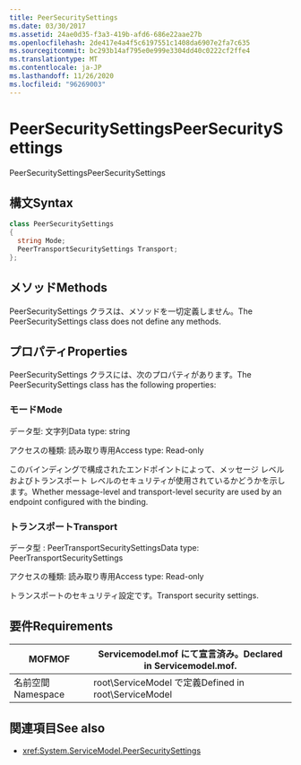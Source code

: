 ```yaml
---
title: PeerSecuritySettings
ms.date: 03/30/2017
ms.assetid: 24ae0d35-f3a3-419b-afd6-686e22aae27b
ms.openlocfilehash: 2de417e4a4f5c6197551c1408da6907e2fa7c635
ms.sourcegitcommit: bc293b14af795e0e999e3304dd40c0222cf2ffe4
ms.translationtype: MT
ms.contentlocale: ja-JP
ms.lasthandoff: 11/26/2020
ms.locfileid: "96269003"
---
```

# <a name="peersecuritysettings"></a><span data-ttu-id="7709e-102">PeerSecuritySettings</span><span class="sxs-lookup"><span data-stu-id="7709e-102">PeerSecuritySettings</span></span>

<span data-ttu-id="7709e-103">PeerSecuritySettings</span><span class="sxs-lookup"><span data-stu-id="7709e-103">PeerSecuritySettings</span></span>  
  
## <a name="syntax"></a><span data-ttu-id="7709e-104">構文</span><span class="sxs-lookup"><span data-stu-id="7709e-104">Syntax</span></span>  
  
```csharp
class PeerSecuritySettings  
{  
  string Mode;  
  PeerTransportSecuritySettings Transport;  
};  
```  
  
## <a name="methods"></a><span data-ttu-id="7709e-105">メソッド</span><span class="sxs-lookup"><span data-stu-id="7709e-105">Methods</span></span>  

 <span data-ttu-id="7709e-106">PeerSecuritySettings クラスは、メソッドを一切定義しません。</span><span class="sxs-lookup"><span data-stu-id="7709e-106">The PeerSecuritySettings class does not define any methods.</span></span>  
  
## <a name="properties"></a><span data-ttu-id="7709e-107">プロパティ</span><span class="sxs-lookup"><span data-stu-id="7709e-107">Properties</span></span>  

 <span data-ttu-id="7709e-108">PeerSecuritySettings クラスには、次のプロパティがあります。</span><span class="sxs-lookup"><span data-stu-id="7709e-108">The PeerSecuritySettings class has the following properties:</span></span>  
  
### <a name="mode"></a><span data-ttu-id="7709e-109">モード</span><span class="sxs-lookup"><span data-stu-id="7709e-109">Mode</span></span>  

 <span data-ttu-id="7709e-110">データ型: 文字列</span><span class="sxs-lookup"><span data-stu-id="7709e-110">Data type: string</span></span>  
  
 <span data-ttu-id="7709e-111">アクセスの種類: 読み取り専用</span><span class="sxs-lookup"><span data-stu-id="7709e-111">Access type: Read-only</span></span>  
  
 <span data-ttu-id="7709e-112">このバインディングで構成されたエンドポイントによって、メッセージ レベルおよびトランスポート レベルのセキュリティが使用されているかどうかを示します。</span><span class="sxs-lookup"><span data-stu-id="7709e-112">Whether message-level and transport-level security are used by an endpoint configured with the binding.</span></span>  
  
### <a name="transport"></a><span data-ttu-id="7709e-113">トランスポート</span><span class="sxs-lookup"><span data-stu-id="7709e-113">Transport</span></span>  

 <span data-ttu-id="7709e-114">データ型 : PeerTransportSecuritySettings</span><span class="sxs-lookup"><span data-stu-id="7709e-114">Data type: PeerTransportSecuritySettings</span></span>  
  
 <span data-ttu-id="7709e-115">アクセスの種類: 読み取り専用</span><span class="sxs-lookup"><span data-stu-id="7709e-115">Access type: Read-only</span></span>  
  
 <span data-ttu-id="7709e-116">トランスポートのセキュリティ設定です。</span><span class="sxs-lookup"><span data-stu-id="7709e-116">Transport security settings.</span></span>  
  
## <a name="requirements"></a><span data-ttu-id="7709e-117">要件</span><span class="sxs-lookup"><span data-stu-id="7709e-117">Requirements</span></span>  
  
|<span data-ttu-id="7709e-118">MOF</span><span class="sxs-lookup"><span data-stu-id="7709e-118">MOF</span></span>|<span data-ttu-id="7709e-119">Servicemodel.mof にて宣言済み。</span><span class="sxs-lookup"><span data-stu-id="7709e-119">Declared in Servicemodel.mof.</span></span>|  
|---------|-----------------------------------|  
|<span data-ttu-id="7709e-120">名前空間</span><span class="sxs-lookup"><span data-stu-id="7709e-120">Namespace</span></span>|<span data-ttu-id="7709e-121">root\ServiceModel で定義</span><span class="sxs-lookup"><span data-stu-id="7709e-121">Defined in root\ServiceModel</span></span>|  
  
## <a name="see-also"></a><span data-ttu-id="7709e-122">関連項目</span><span class="sxs-lookup"><span data-stu-id="7709e-122">See also</span></span>

- <xref:System.ServiceModel.PeerSecuritySettings>
